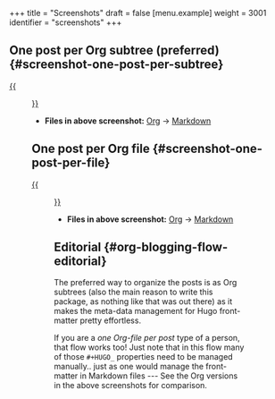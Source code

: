+++
title = "Screenshots"
draft = false
[menu.example]
  weight = 3001
  identifier = "screenshots"
+++

## One post per Org subtree (preferred) {#screenshot-one-post-per-subtree}

[{{<figure src="/images/one-post-per-subtree.png">}}](/images/one-post-per-subtree.png)

-   **Files in above screenshot:** [Org](https://raw.githubusercontent.com/kaushalmodi/ox-hugo/master/test/site/content-org/screenshot-subtree-export-example.org) -> [Markdown](https://raw.githubusercontent.com/kaushalmodi/ox-hugo/master/test/site/content/writing-hugo-blog-in-org-subtree-export.md)


## One post per Org file {#screenshot-one-post-per-file}

[{{<figure src="/images/one-post-per-file.png">}}](/images/one-post-per-file.png)

-   **Files in above screenshot:** [Org](https://raw.githubusercontent.com/kaushalmodi/ox-hugo/master/test/site/content-org/writing-hugo-blog-in-org-file-export.org) -> [Markdown](https://raw.githubusercontent.com/kaushalmodi/ox-hugo/master/test/site/content/writing-hugo-blog-in-org-file-export.md)


## Editorial {#org-blogging-flow-editorial}

The preferred way to organize the posts is as Org subtrees (also the
main reason to write this package, as nothing like that was out there)
as it makes the meta-data management for Hugo front-matter pretty
effortless.

If you are a _one Org-file per post_ type of a person, that flow works
too! Just note that in this flow many of those `#+HUGO_` properties
need to be managed manually.. just as one would manage the front-matter
in Markdown files --- See the Org versions in the above screenshots for
comparison.
